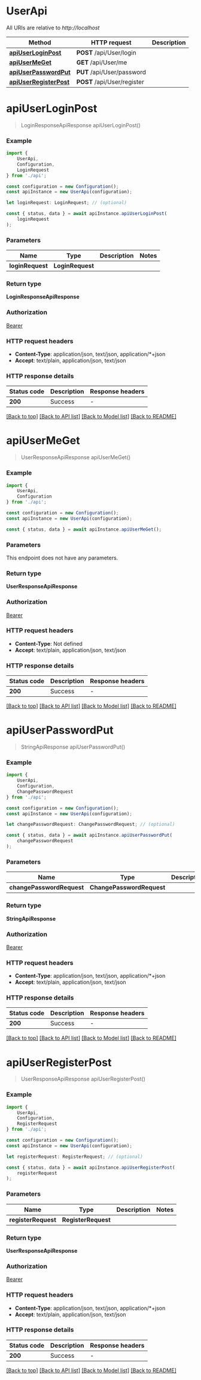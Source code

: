 # UserApi

All URIs are relative to *http://localhost*

|Method | HTTP request | Description|
|------------- | ------------- | -------------|
|[**apiUserLoginPost**](#apiuserloginpost) | **POST** /api/User/login | |
|[**apiUserMeGet**](#apiusermeget) | **GET** /api/User/me | |
|[**apiUserPasswordPut**](#apiuserpasswordput) | **PUT** /api/User/password | |
|[**apiUserRegisterPost**](#apiuserregisterpost) | **POST** /api/User/register | |

# **apiUserLoginPost**
> LoginResponseApiResponse apiUserLoginPost()


### Example

```typescript
import {
    UserApi,
    Configuration,
    LoginRequest
} from './api';

const configuration = new Configuration();
const apiInstance = new UserApi(configuration);

let loginRequest: LoginRequest; // (optional)

const { status, data } = await apiInstance.apiUserLoginPost(
    loginRequest
);
```

### Parameters

|Name | Type | Description  | Notes|
|------------- | ------------- | ------------- | -------------|
| **loginRequest** | **LoginRequest**|  | |


### Return type

**LoginResponseApiResponse**

### Authorization

[Bearer](../README.md#Bearer)

### HTTP request headers

 - **Content-Type**: application/json, text/json, application/*+json
 - **Accept**: text/plain, application/json, text/json


### HTTP response details
| Status code | Description | Response headers |
|-------------|-------------|------------------|
|**200** | Success |  -  |

[[Back to top]](#) [[Back to API list]](../README.md#documentation-for-api-endpoints) [[Back to Model list]](../README.md#documentation-for-models) [[Back to README]](../README.md)

# **apiUserMeGet**
> UserResponseApiResponse apiUserMeGet()


### Example

```typescript
import {
    UserApi,
    Configuration
} from './api';

const configuration = new Configuration();
const apiInstance = new UserApi(configuration);

const { status, data } = await apiInstance.apiUserMeGet();
```

### Parameters
This endpoint does not have any parameters.


### Return type

**UserResponseApiResponse**

### Authorization

[Bearer](../README.md#Bearer)

### HTTP request headers

 - **Content-Type**: Not defined
 - **Accept**: text/plain, application/json, text/json


### HTTP response details
| Status code | Description | Response headers |
|-------------|-------------|------------------|
|**200** | Success |  -  |

[[Back to top]](#) [[Back to API list]](../README.md#documentation-for-api-endpoints) [[Back to Model list]](../README.md#documentation-for-models) [[Back to README]](../README.md)

# **apiUserPasswordPut**
> StringApiResponse apiUserPasswordPut()


### Example

```typescript
import {
    UserApi,
    Configuration,
    ChangePasswordRequest
} from './api';

const configuration = new Configuration();
const apiInstance = new UserApi(configuration);

let changePasswordRequest: ChangePasswordRequest; // (optional)

const { status, data } = await apiInstance.apiUserPasswordPut(
    changePasswordRequest
);
```

### Parameters

|Name | Type | Description  | Notes|
|------------- | ------------- | ------------- | -------------|
| **changePasswordRequest** | **ChangePasswordRequest**|  | |


### Return type

**StringApiResponse**

### Authorization

[Bearer](../README.md#Bearer)

### HTTP request headers

 - **Content-Type**: application/json, text/json, application/*+json
 - **Accept**: text/plain, application/json, text/json


### HTTP response details
| Status code | Description | Response headers |
|-------------|-------------|------------------|
|**200** | Success |  -  |

[[Back to top]](#) [[Back to API list]](../README.md#documentation-for-api-endpoints) [[Back to Model list]](../README.md#documentation-for-models) [[Back to README]](../README.md)

# **apiUserRegisterPost**
> UserResponseApiResponse apiUserRegisterPost()


### Example

```typescript
import {
    UserApi,
    Configuration,
    RegisterRequest
} from './api';

const configuration = new Configuration();
const apiInstance = new UserApi(configuration);

let registerRequest: RegisterRequest; // (optional)

const { status, data } = await apiInstance.apiUserRegisterPost(
    registerRequest
);
```

### Parameters

|Name | Type | Description  | Notes|
|------------- | ------------- | ------------- | -------------|
| **registerRequest** | **RegisterRequest**|  | |


### Return type

**UserResponseApiResponse**

### Authorization

[Bearer](../README.md#Bearer)

### HTTP request headers

 - **Content-Type**: application/json, text/json, application/*+json
 - **Accept**: text/plain, application/json, text/json


### HTTP response details
| Status code | Description | Response headers |
|-------------|-------------|------------------|
|**200** | Success |  -  |

[[Back to top]](#) [[Back to API list]](../README.md#documentation-for-api-endpoints) [[Back to Model list]](../README.md#documentation-for-models) [[Back to README]](../README.md)

